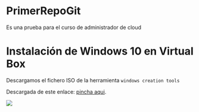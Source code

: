 # PrimerRepoGit

Es una prueba para el curso de administrador de cloud 

# Instalación de Windows 10 en Virtual Box

Descargamos el fichero ISO de la herramienta
``windows creation tools``

Descargada de este enlace: [pincha aqui](https://www.microsoft.com/es-es/software-download/windows10).

![](/img/img01.png)
